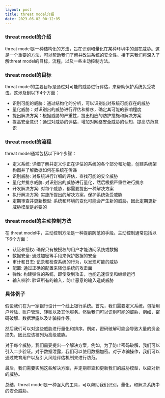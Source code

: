 ```yaml
---
layout: post
title: threat model介绍
date: 2023-06-02 00:12:05
---
```


### threat model的介绍

threat model是一种结构化的方法，旨在识别和量化在某种环境中的潜在威胁。这是一个重要的方法，可以帮助我们了解并改进系统的安全性。接下来我们将深入了解threat model的目标，流程，以及一些主动控制方法。

### threat model的目标

threat model的主要目标是通过对可能的威胁进行评估，来帮助保护系统免受攻击。这涉及到以下4个方面：

- 识别可能的威胁：通过结构化的分析，可以识别出对系统可能存在的威胁
- 量化威胁：对识别出的威胁进行评估和排序，确定其可能的影响程度
- 提出解决方案：根据威胁的严重性，提出相应的防护措施和解决方案
- 提高安全意识：通过对威胁的评估，增加对网络安全威胁的认知，提高防范意识

### threat model的流程

threat model通常包括以下6个步骤：

- 定义系统: 详细了解并定义你正在评估的系统的各个部分和功能，创建系统架构图并了解数据如何在系统在传递
- 识别威胁: 对系统进行详细的评估，查找可能的安全威胁
- 量化并排序威胁: 对识别出的威胁进行量化，然后根据严重性进行排序
- 开发解决方案: 对每个威胁，都需要提出一种解决方案
- 执行解决方案: 实施所提出的解决方案，保护系统免受威胁
- 定期审查并更新模型: 系统和环境的变化可能会产生新的威胁，因此定期更新威胁模型是必要的

### threat model的主动控制方法

在 threat model中，主动控制方法是一种提前防范的手段。主动控制通常包括以下6个方面：

- 认证和授权: 确保只有被授权的用户才能访问系统或数据
- 数据安全: 通过加密等手段来保护数据的安全
- 审计和日志: 记录和检查系统的行为，以发现可能的威胁
- 配置: 通过正确的配置来降低系统的攻击面
- 弹性: 构建弹性的系统，即使受到攻击，也能迅速恢复和继续运行
- 输入校验: 验证所有的输入，防止恶意的输入造成威胁

### 具体例子

假设我们在为一家银行设计一个线上银行系统。首先，我们需要定义系统，包括用户登陆、账户管理、转账以及其他服务。然后我们可以识别可能的威胁，例如，密码破解、数据泄露以及诈骗操作等。

然后我们可以对这些威胁进行量化和排序。例如，密码破解可能会导致大量的资金损失，因此应该被列为高级威胁。

对于每个威胁，我们需要提出一个解决方案。例如，为了防止密码破解，我们可以引入二步验证。对于数据泄露，我们可以使用数据加密。对于诈骗操作，我们可以通过教育用户以及引入风险评估机制来进行防范。

最后，我们需要实施这些解决方案，并定期审查和更新我们的威胁模型，以应对新的威胁。

总结，threat model是一种强大的工具，可以帮助我们识别，量化，和解决系统中的安全威胁。
